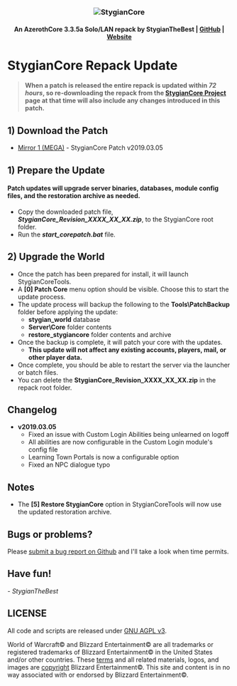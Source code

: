 ### <p align="center">![StygianCore](https://stygianthebest.github.io/assets/img/logo/world_of_stygiancore.png "StygianCore")</p>

#### <p align="center"> An AzerothCore 3.3.5a Solo/LAN repack by StygianTheBest | [GitHub](https://github.com/StygianTheBest) | [Website](http://stygianthebest.github.io)</p>

# StygianCore Repack Update

> #### When a patch is released the entire repack is updated within _72 hours_, so re-downloading the repack from the [StygianCore Project](#) page at that time will also include any changes introduced in this patch.

## 1) Download the Patch

- [Mirror 1 (MEGA)](https://rebrand.ly/stygiancorepatch_mega) - StygianCore Patch v2019.03.05

## 1) Prepare the Update

#### Patch updates will upgrade server binaries, databases, module config files, and the restoration archive as needed. 

- Copy the downloaded patch file, **_StygianCore_Revision_XXXX_XX_XX.zip_**, to the StygianCore root folder.
- Run the **_start_corepatch.bat_** file.

## 2) Upgrade the World

- Once the patch has been prepared for install, it will launch StygianCoreTools.
- A **[0] Patch Core** menu option should be visible. Choose this to start the update process.
- The update process will backup the following to the **Tools\PatchBackup** folder before applying the update:
  - **stygian_world** database
  - **Server\Core** folder contents 
  - **restore_stygiancore** folder contents and archive 
- Once the backup is complete, it will patch your core with the updates.
  - **This update will not affect any existing accounts, players, mail, or other player data.**
- Once complete, you should be able to restart the server via the launcher or batch files.
- You can delete the **StygianCore_Revision_XXXX_XX_XX.zip** in the repack root folder.

## Changelog 

- **v2019.03.05**
  - Fixed an issue with Custom Login Abilities being unlearned on logoff
  - All abilities are now configurable in the Custom Login module's config file
  - Learning Town Portals is now a configurable option
  - Fixed an NPC dialogue typo

## Notes

- The **[5] Restore StygianCore** option in StygianCoreTools will now use the updated restoration archive.

## Bugs or problems?

Please [submit a bug report on Github](https://github.com/StygianTheBest/StygianCore) and I'll take a look when time permits.

## Have fun!
_- StygianTheBest_


## LICENSE

All code and scripts are released under [GNU AGPL v3](https://stygianthebest.github.io/license/).

World of Warcraft© and Blizzard Entertainment© are all trademarks or registered trademarks of Blizzard Entertainment© in the United States and/or other countries. These [terms](http://us.blizzard.com/en-us/company/about/legal-faq.html) and all related materials, logos, and images are [copyright](http://us.blizzard.com/en-us/company/about/copyrightnotices.html) Blizzard Entertainment©. This site and content is in no way associated with or endorsed by Blizzard Entertainment©.